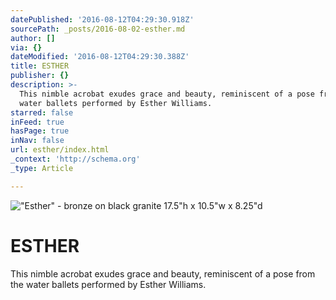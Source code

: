 ```yaml
---
datePublished: '2016-08-12T04:29:30.918Z'
sourcePath: _posts/2016-08-02-esther.md
author: []
via: {}
dateModified: '2016-08-12T04:29:30.388Z'
title: ESTHER
publisher: {}
description: >-
  This nimble acrobat exudes grace and beauty, reminiscent of a pose from the
  water ballets performed by Esther Williams.
starred: false
inFeed: true
hasPage: true
inNav: false
url: esther/index.html
_context: 'http://schema.org'
_type: Article

---
```

!["Esther" - bronze on black granite                                                              17.5"h x 10.5"w x 8.25"d](https://s3-us-west-2.amazonaws.com/the-grid-img/p/cd097114efb9c823414c7052eceb7b85c085242c.jpg)

# **ESTHER**

This nimble acrobat exudes grace and beauty, reminiscent of a pose from the water ballets performed by Esther Williams.